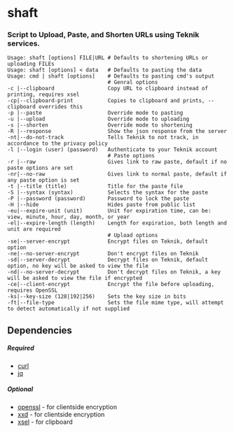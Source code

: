 # shaft
### Script to Upload, Paste, and Shorten URLs using Teknik services.
```
Usage: shaft [options] FILE|URL # Defaults to shortening URLs or uploading FILEs
Usage: shaft [options] < data   # Defaults to pasting the data
Usage: cmd | shaft [options]    # Defaults to pasting cmd's output
                                # Genral options
-c |--clipboard                 Copy URL to clipboard instead of printing, requires xsel
-cp|--clipboard-print           Copies to clipboard and prints, --clipboard overrides this
-p |--paste                     Override mode to pasting
-u |--upload                    Override mode to uploading
-s |--shorten                   Override mode to shortening
-R |--response                  Show the json response from the server
-nt|--do-not-track              Tells Teknik to not track, in accordance to the privacy policy
-l |--login (user) (password)   Authenticate to your Teknik account
                                # Paste options
-r |--raw                       Gives link to raw paste, default if no paste options are set
-nr|--no-raw                    Gives link to normal paste, default if any paste option is set
-t |--title (title)             Title for the paste file
-S |--syntax (syntax)           Selects the syntax for the paste
-P |--password (password)       Password to lock the paste
-H |--hide                      Hides paste from public list
-eu|--expire-unit (unit)        Unit for expiration time, can be: view, minute, hour, day, month, or year
-el|--expire-length (length)    Length for expiration, both length and unit are required
                                # Upload options
-se|--server-encrypt            Encrypt files on Teknik, default option
-ne|--no-server-encrypt         Don't encrypt files on Teknik
-sd|--server-decrypt            Decrypt files on Teknik, default option, no key will be asked to view the file
-nd|--no-server-decrypt         Don't decrypt files on Teknik, a key will be asked to view the file if encrypted
-ce|--client-encrypt            Encrypt the file before uploading, requires OpenSSL
-ks|--key-size (128|192|256)    Sets the key size in bits
-ft|--file-type                 Sets the file mime type, will attempt to detect automatically if not supplied
```

## Dependencies
##### Required
  * [curl](https://github.com/curl/curl)
  * [jq](https://github.com/stedolan/jq)
##### Optional
  * [openssl](https://github.com/openssl/openssl) - for clientside encryption
  * [xxd](https://linux.die.net/man/1/xxd) - for clientside encryption
  * [xsel](https://linux.die.net/man/1/xsel) - for clipboard

